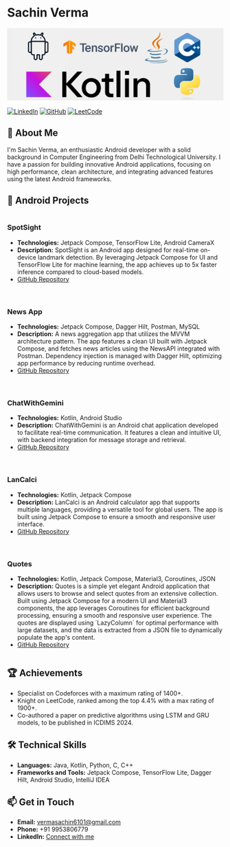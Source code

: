 # Sachin Verma

![Github Banner](https://github.com/SachinVermaDTU/SachinVermaDTU/blob/main/Github%20Banner.jpeg)

[![LinkedIn](https://img.shields.io/badge/LinkedIn-Profile-blue)](https://www.linkedin.com/in/sachinvermadtu)
[![GitHub](https://img.shields.io/badge/GitHub-Profile-black)](https://github.com/SachinVermaDTU)
[![LeetCode](https://img.shields.io/badge/LeetCode-Profile-orange)](https://leetcode.com/SachinVermaDTU/)

## 👋 About Me
I'm Sachin Verma, an enthusiastic Android developer with a solid background in Computer Engineering from Delhi Technological University. I have a passion for building innovative Android applications, focusing on high performance, clean architecture, and integrating advanced features using the latest Android frameworks.

## 🚀 Android Projects

<div style="display: flex; flex-wrap: wrap; gap: 20px;">

<div style="flex: 1; min-width: 300px;">
<h3>SpotSight</h3>
<ul>
  <li><strong>Technologies:</strong> Jetpack Compose, TensorFlow Lite, Android CameraX</li>
  <li><strong>Description:</strong> SpotSight is an Android app designed for real-time on-device landmark detection. By leveraging Jetpack Compose for UI and TensorFlow Lite for machine learning, the app achieves up to 5x faster inference compared to cloud-based models.</li>
  <li><a href="https://github.com/SachinVermaDTU/SpotSight">GitHub Repository</a></li>
</ul>
</div>

<div style="flex: 1; min-width: 300px;">
<h3>News App</h3>
<ul>
  <li><strong>Technologies:</strong> Jetpack Compose, Dagger Hilt, Postman, MySQL</li>
  <li><strong>Description:</strong> A news aggregation app that utilizes the MVVM architecture pattern. The app features a clean UI built with Jetpack Compose, and fetches news articles using the NewsAPI integrated with Postman. Dependency injection is managed with Dagger Hilt, optimizing app performance by reducing runtime overhead.</li>
  <li><a href="https://github.com/SachinVermaDTU/NewsApp">GitHub Repository</a></li>
</ul>
</div>

<div style="flex: 1; min-width: 300px;">
<h3>ChatWithGemini</h3>
<ul>
  <li><strong>Technologies:</strong> Kotlin, Android Studio</li>
  <li><strong>Description:</strong> ChatWithGemini is an Android chat application developed to facilitate real-time communication. It features a clean and intuitive UI, with backend integration for message storage and retrieval.</li>
  <li><a href="https://github.com/SachinVermaDTU/ChatWithGemini">GitHub Repository</a></li>
</ul>
</div>

<div style="flex: 1; min-width: 300px;">
<h3>LanCalci</h3>
<ul>
  <li><strong>Technologies:</strong> Kotlin, Jetpack Compose</li>
  <li><strong>Description:</strong> LanCalci is an Android calculator app that supports multiple languages, providing a versatile tool for global users. The app is built using Jetpack Compose to ensure a smooth and responsive user interface.</li>
  <li><a href="https://github.com/SachinVermaDTU/LanCalci">GitHub Repository</a></li>
</ul>
</div>

<div style="flex: 1; min-width: 300px;">
<h3>Quotes</h3>
<ul>
  <li><strong>Technologies:</strong> Kotlin, Jetpack Compose, Material3, Coroutines, JSON</li>
  <li><strong>Description:</strong> Quotes is a simple yet elegant Android application that allows users to browse and select quotes from an extensive collection. Built using Jetpack Compose for a modern UI and Material3 components, the app leverages Coroutines for efficient background processing, ensuring a smooth and responsive user experience. The quotes are displayed using `LazyColumn` for optimal performance with large datasets, and the data is extracted from a JSON file to dynamically populate the app's content.</li>
  <li><a href="https://github.com/SachinVermaDTU/QuotesApp">GitHub Repository</a></li>
</ul>
</div>

</div>

## 🏆 Achievements
- Specialist on Codeforces with a maximum rating of 1400+.
- Knight on LeetCode, ranked among the top 4.4% with a max rating of 1900+.
- Co-authored a paper on predictive algorithms using LSTM and GRU models, to be published in ICDIMS 2024.

## 🛠 Technical Skills
- **Languages:** Java, Kotlin, Python, C, C++
- **Frameworks and Tools:** Jetpack Compose, TensorFlow Lite, Dagger Hilt, Android Studio, IntelliJ IDEA

## 📫 Get in Touch
- **Email:** vermasachin6101@gmail.com
- **Phone:** +91 9953806779
- **LinkedIn:** [Connect with me](https://www.linkedin.com/in/sachinvermadtu)
